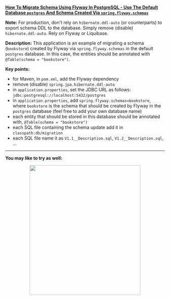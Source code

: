 **[How To Migrate Schema Using Flyway In PostgreSQL - Use The Default Database `postgres` And Schema Created Via `spring.flyway.schemas`](https://github.com/AnghelLeonard/Hibernate-SpringBoot/tree/master/HibernateSpringBootFlywayPostgreSqlSchema)**

**Note:** For production, don't rely on `hibernate.ddl-auto` (or counterparts) to export schema DDL to the database. Simply remove (disable) `hibernate.ddl-auto`. Rely on Flyway or Liquibase.

**Description:** This application is an example of migrating a schema (`bookstore`) created by Flyway via `spring.flyway.schemas` in the default `postgres` database. In this case, the entities should be annotated with `@Table(schema = "bookstore")`.

**Key points:**
- for Maven, in `pom.xml`, add the Flyway dependency
- remove (disable) `spring.jpa.hibernate.ddl-auto`
- in `application.properties`, set the JDBC URL as follows: `jdbc:postgresql://localhost:5432/postgres`
- in `application.properties`, add `spring.flyway.schemas=bookstore`, where `bookstore` is the schema that should be created by Flyway in the `postgres` database (feel free to add your own database name)
- each entity that should be stored in this database should be annotated with, `@Table(schema = "bookstore")`
- each SQL file containing the schema update add it in `classpath:db/migration`
- each SQL file name it as `V1.1__Description.sql`, `V1.2__Description.sql`, ...

-------------------------------

**You may like to try as well:**
<a href="https://leanpub.com/java-persistence-performance-illustrated-guide"><p align="center"><img src="https://github.com/AnghelLeonard/Hibernate-SpringBoot/blob/master/Java%20Persistence%20Performance%20Illustrated%20Guide.jpg" height="410" width="350"/></p></a>
